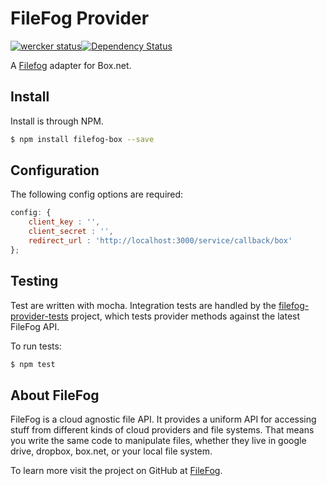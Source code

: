 # FileFog Provider

[![wercker status](https://app.wercker.com/status/c3bb4d48188269dc181811337609d57b/s "wercker status")](https://app.wercker.com/project/bykey/c3bb4d48188269dc181811337609d57b)[![Dependency Status](https://gemnasium.com/filefog/filefog-box.png)](https://gemnasium.com/filefog/filefog-box)

A [Filefog](https://github.com/filefog/filefog) adapter for Box.net.

## Install

Install is through NPM.

```bash
$ npm install filefog-box --save
```

## Configuration

The following config options are required:

```javascript
config: {
    client_key : '',
    client_secret : '',
    redirect_url : 'http://localhost:3000/service/callback/box'
};
```

## Testing

Test are written with mocha. Integration tests are handled by the [filefog-provider-tests](https://github.com/filefog/filefog-provider-tests) project, which tests provider methods against the latest FileFog API.

To run tests:

```bash
$ npm test
```

## About FileFog

FileFog is a cloud agnostic file API.  It provides a uniform API for accessing stuff from different kinds of cloud providers and file systems.  That means you write the same code to manipulate files, whether they live in google drive, dropbox, box.net, or your local file system.

To learn more visit the project on GitHub at [FileFog](https://github.com/filefog/filefog).